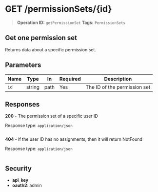 # GET /permissionSets/{id}

> **Operation ID:** `getPermissionSet`
> **Tags:** `PermissionSets`

## Get one permission set

Returns data about a specific permission set.

## Parameters

| Name | Type | In | Required | Description |
|------|------|-------|----------|-------------|
| `id` | string | path | Yes | The ID of the permission set |

## Responses

**200** - The permission set of a specific user ID

Response type: `application/json`

```

```

**404** - If the user ID has no assignments, then it will return NotFound

Response type: `application/json`

```

```


## Security

- **api_key**
- **oauth2**: admin